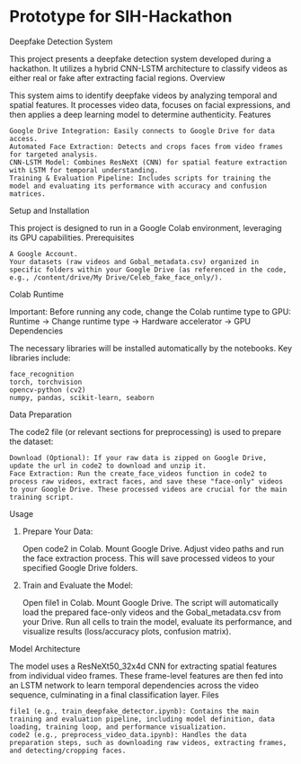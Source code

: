 # Prototype for SIH-Hackathon
Deepfake Detection System

This project presents a deepfake detection system developed during a hackathon. It utilizes a hybrid CNN-LSTM architecture to classify videos as either real or fake after extracting facial regions.
Overview

This system aims to identify deepfake videos by analyzing temporal and spatial features. It processes video data, focuses on facial expressions, and then applies a deep learning model to determine authenticity.
Features

    Google Drive Integration: Easily connects to Google Drive for data access.
    Automated Face Extraction: Detects and crops faces from video frames for targeted analysis.
    CNN-LSTM Model: Combines ResNeXt (CNN) for spatial feature extraction with LSTM for temporal understanding.
    Training & Evaluation Pipeline: Includes scripts for training the model and evaluating its performance with accuracy and confusion matrices.

Setup and Installation

This project is designed to run in a Google Colab environment, leveraging its GPU capabilities.
Prerequisites

    A Google Account.
    Your datasets (raw videos and Gobal_metadata.csv) organized in specific folders within your Google Drive (as referenced in the code, e.g., /content/drive/My Drive/Celeb_fake_face_only/).

Colab Runtime

Important: Before running any code, change the Colab runtime type to GPU:
Runtime -> Change runtime type -> Hardware accelerator -> GPU
Dependencies

The necessary libraries will be installed automatically by the notebooks. Key libraries include:

    face_recognition
    torch, torchvision
    opencv-python (cv2)
    numpy, pandas, scikit-learn, seaborn

Data Preparation

The code2 file (or relevant sections for preprocessing) is used to prepare the dataset:

    Download (Optional): If your raw data is zipped on Google Drive, update the url in code2 to download and unzip it.
    Face Extraction: Run the create_face_videos function in code2 to process raw videos, extract faces, and save these "face-only" videos to your Google Drive. These processed videos are crucial for the main training script.

Usage

1. Prepare Your Data:

    Open code2 in Colab.
    Mount Google Drive.
    Adjust video paths and run the face extraction process. This will save processed videos to your specified Google Drive folders.

2. Train and Evaluate the Model:

    Open file1 in Colab.
    Mount Google Drive.
    The script will automatically load the prepared face-only videos and the Gobal_metadata.csv from your Drive.
    Run all cells to train the model, evaluate its performance, and visualize results (loss/accuracy plots, confusion matrix).

Model Architecture

The model uses a ResNeXt50_32x4d CNN for extracting spatial features from individual video frames. These frame-level features are then fed into an LSTM network to learn temporal dependencies across the video sequence, culminating in a final classification layer.
Files

    file1 (e.g., train_deepfake_detector.ipynb): Contains the main training and evaluation pipeline, including model definition, data loading, training loop, and performance visualization.
    code2 (e.g., preprocess_video_data.ipynb): Handles the data preparation steps, such as downloading raw videos, extracting frames, and detecting/cropping faces.
